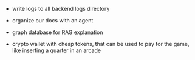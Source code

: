 * write logs to all backend logs directory
* organize our docs with an agent
* graph database for RAG explanation

* crypto wallet with cheap tokens, that can be used to pay for the game, like inserting a quarter in an arcade